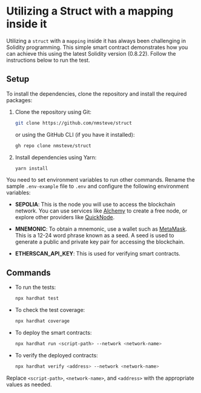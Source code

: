 
# Utilizing a Struct with a mapping inside it

Utilizing a `struct` with a `mapping` inside it has always been challenging in Solidity programming. This simple smart contract demonstrates how you can achieve this using the latest Solidity version (0.8.22). Follow the instructions below to run the test.

## Setup

To install the dependencies, clone the repository and install the required packages:

1. Clone the repository using Git:
   ```sh
   git clone https://github.com/nmsteve/struct
   ```
   or using the GitHub CLI (if you have it installed):
   ```sh
   gh repo clone nmsteve/struct
   ```

2. Install dependencies using Yarn:
   ```sh
   yarn install
   ```

You need to set environment variables to run other commands. Rename the sample `.env-example` file to `.env` and configure the following environment variables:

- **SEPOLIA**: This is the node you will use to access the blockchain network. You can use services like [Alchemy](https://alchemyapi.io/) to create a free node, or explore other providers like [QuickNode](https://www.quicknode.com/).

- **MNEMONIC**: To obtain a mnemonic, use a wallet such as [MetaMask](https://metamask.io/). This is a 12-24 word phrase known as a seed. A seed is used to generate a public and private key pair for accessing the blockchain.

- **ETHERSCAN_API_KEY**: This is used for verifying smart contracts.

## Commands

- To run the tests:
  ```sh
  npx hardhat test
  ```

- To check the test coverage:
  ```sh
  npx hardhat coverage
  ```

- To deploy the smart contracts:
  ```sh
  npx hardhat run <script-path> --network <network-name>
  ```

- To verify the deployed contracts:
  ```sh
  npx hardhat verify <address> --network <network-name>
  ```

Replace `<script-path>`, `<network-name>`, and `<address>` with the appropriate values as needed.


